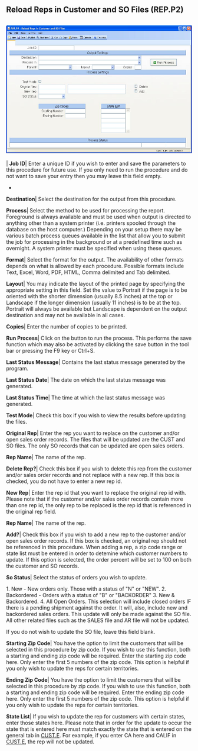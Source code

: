 ## Reload Reps in Customer and SO Files (REP.P2)
<PageHeader />

##

![](./REP-P2-1.jpg)

| **Job ID**|  Enter a unique ID if you wish to enter and save the parameters
to this procedure for future use. If you only need to run the procedure and do
not want to save your entry then you may leave this field empty.

-  
**Destination**|  Select the destination for the output from this procedure.

**Process**|  Select the method to be used for processing the report.
Foreground is always available and must be used when output is directed to
anything other than a system printer (i.e. printers spooled through the
database on the host computer.) Depending on your setup there may be various
batch process queues available in the list that allow you to submit the job
for processing in the background or at a predefined time such as overnight. A
system printer must be specified when using these queues.

**Format**|  Select the format for the output. The availability of other
formats depends on what is allowed by each procedure. Possible formats include
Text, Excel, Word, PDF, HTML, Comma delimited and Tab delimited.

**Layout**|  You may indicate the layout of the printed page by specifying the
appropriate setting in this field. Set the value to Portrait if the page is to
be oriented with the shorter dimension (usually 8.5 inches) at the top or
Landscape if the longer dimension (usually 11 inches) is to be at the top.
Portrait will always be available but Landscape is dependent on the output
destination and may not be available in all cases.

**Copies**|  Enter the number of copies to be printed.

**Run Process**|  Click on the button to run the process. This performs the
save function which may also be activated by clicking the save button in the
tool bar or pressing the F9 key or Ctrl+S.

**Last Status Message**|  Contains the last status message generated by the
program.

**Last Status Date**|  The date on which the last status message was
generated.

**Last Status Time**|  The time at which the last status message was
generated.

**Test Mode**|  Check this box if you wish to view the results before updating
the files.

**Original Rep**|  Enter the rep you want to replace on the customer and/or
open sales order records. The files that will be updated are the CUST and SO
files. The only SO records that can be updated are open sales orders.

**Rep Name**|  The name of the rep.

**Delete Rep?**|  Check this box if you wish to delete this rep from the
customer and/or sales order records and not replace with a new rep. If this
box is checked, you do not have to enter a new rep id.

**New Rep**|  Enter the rep id that you want to replace the original rep id
with. Please note that if the customer and/or sales order records contain more
than one rep id, the only rep to be replaced is the rep id that is referenced
in the original rep field.

**Rep Name**|  The name of the rep.

**Add?**|  Check this box if you wish to add a new rep to the customer and/or
open sales order records. If this box is checked, an original rep should not
be referenced in this procedure. When adding a rep, a zip code range or state
list must be entered in order to detemine which customer numbers to update. If
this option is selected, the order percent will be set to 100 on both the
customer and SO records.

**So Status**|  Select the status of orders you wish to update.

1\. New - New orders only. Those with a status of "N" or "NEW".
2\. Backordered - Orders with a status of "B" or "BACKORDER"
3\. New & Backordered.
4\. All Open Orders. This selection will include closed orders IF there is a
pending shipment against the order. It will, also, include new and backordered
sales orders. This update will only be made against the SO file. All other
related files such as the SALES file and AR file will not be updated.

If you do not wish to update the SO file, leave this field blank.

**Starting Zip Code**|  You have the option to limit the customers that will
be selected in this procedure by zip code. If you wish to use this function,
both a starting and ending zip code will be required. Enter the starting zip
code here. Only enter the first 5 numbers of the zip code. This option is
helpful if you only wish to update the reps for certain territories.

**Ending Zip Code**|  You have the option to limit the customers that will be
selected in this procedure by zip code. If you wish to use this function, both
a starting and ending zip code will be required. Enter the ending zip code
here. Only enter the first 5 numbers of the zip code. This option is helpful
if you only wish to update the reps for certain territories.

**State List**|  If you wish to update the rep for customers with certain
states, enter those states here. Please note that in order for the update to
occur the state that is entered here must match exactly the state that is
entered on the general tab in [CUST.E](../CUST-E/README.md). For example, if you enter
CA here and CALIF in [CUST.E](../CUST-E/README.md), the rep will not be updated.


<badge text= "Version 8.10.57 " vertical="middle" />

<PageFooter />
